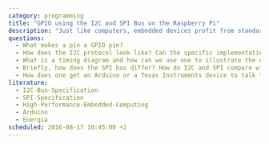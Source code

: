 ```yaml
---
category: programming
title: "GPIO using the I2C and SPI Bus on the Raspberry Pi"
description: "Just like computers, embedded devices profit from standardized interfaces for communication and interaction. We will focus on I2C and SPI as two pivotal representatives."
questions:
  - What makes a pin a GPIO pin?
  - How does the I2C protocol look like? Can the specific implementation be abstracted away to understand the key features of any communication protocol?
  - What is a timing diagram and how can we use one to illustrate the details of the I2C protocol?
  - Briefly, how does the SPI bus differ? How do I2C and SPI compare with respect to speed, prevalence in industry and other aspects?
  - How does one get an Arduino or a Texas Instruments device to talk to a sensor via I2C?
literature:
  - I2C-Bus-Specification
  - SPI-Specification
  - High-Performance-Embedded-Computing
  - Arduino
  - Energia
scheduled: 2016-08-17 10:45:00 +2
---
```

